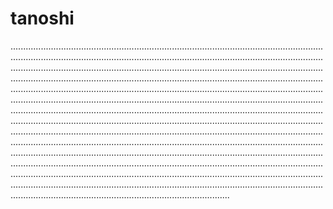 # tanoshi
...............................................................................................................................................................................................................................................................................................................................................................................................................................................................................................................................................................................................................................................................................................................................................................................................................................................................................................................................................................................................................................................................................................................................................................................................................................................................................................................................................................................................................................................................................................................................................................................................................................................................................................................................................................................................................................................................................................